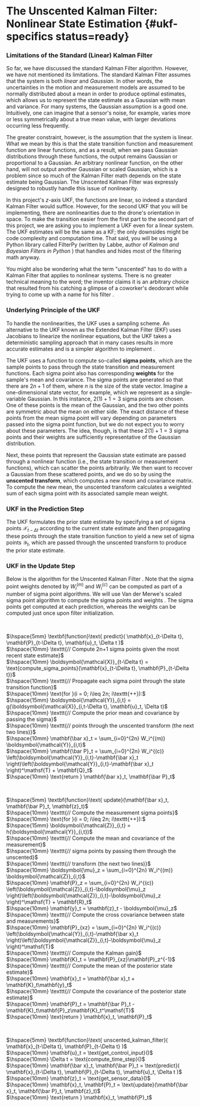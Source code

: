# The Unscented Kalman Filter: Nonlinear State Estimation {#ukf-specifics status=ready}

### Limitations of the Standard (Linear) Kalman Filter

So far, we have discussed the standard Kalman Filter algorithm. However, we have not mentioned its limitations. The standard Kalman Filter assumes that the system is both *linear* and *Gaussian*. In other words, the uncertainties in the motion and measurement models are assumed to be normally distributed about a mean in order to produce optimal estimates, which allows us to represent the state estimate as a Gaussian with mean and variance. For many systems, the Gaussian assumption is a good one. Intuitively, one can imagine that a sensor's noise, for example, varies more or less symmetrically about a true mean value, with larger deviations occurring less frequently.

The greater constraint, however, is the assumption that the system is linear. What we mean by this is that the state transition function and measurement function are linear functions, and as a result, when we pass Gaussian distributions through these functions, the output remains Gaussian or proportional to a Gaussian. An arbitrary nonlinear function, on the other hand, will not output another Gaussian or scaled Gaussian, which is a problem since so much of the Kalman Filter math depends on the state estimate being Gaussian. The Unscented Kalman Filter was expressly designed to robustly handle this issue of nonlinearity.

In this project's $z$-axis UKF, the functions are linear, so indeed a standard Kalman Filter would suffice. However, for the second UKF that you will be implementing, there are nonlinearities due to the drone's orientation in space. To make the transition easier from the first part to the second part of this project, we are asking you to implement a UKF even for a linear system. The UKF estimates will be the same as a KF; the only downsides might be code complexity and computation time. That said, you will be using a Python library called FilterPy (written by Labbe, author of *Kalman and Bayesian Filters in Python* [](#bib:labbe_kalman)) that handles and hides most of the filtering math anyway.

You might also be wondering what the term "unscented" has to do with a Kalman Filter that applies to nonlinear systems. There is no greater technical meaning to the word; the inventor claims it is an arbitrary choice that resulted from his catching a glimpse of a coworker's deodorant while trying to come up with a name for his filter [](#bib:uhlmann).

### Underlying Principle of the UKF

To handle the nonlinearities, the UKF uses a sampling scheme. An alternative to the UKF known as the Extended Kalman Filter (EKF) uses Jacobians to linearize the nonlinear equations, but the UKF takes a deterministic sampling approach that in many cases results in more accurate estimates and is a simpler algorithm to implement [](#bib:tellex).

The UKF uses a function to compute so-called **sigma points**, which are the sample points to pass through the state transition and measurement functions. Each sigma point also has corresponding **weights** for the sample's mean and covariance. The sigma points are generated so that there are $2n+1$ of them, where $n$ is the size of the state vector. Imagine a one-dimensional state vector, for example, which we represent as a single-variable Gaussian. In this instance, $2(1)+1=3$ sigma points are chosen. One of these points is the mean of the Gaussian, and the two other points are symmetric about the mean on either side. The exact distance of these points from the mean sigma point will vary depending on parameters passed into the sigma point function, but we do not expect you to worry about these parameters. The idea, though, is that these $2(1)+1=3$ sigma points and their weights are sufficiently representative of the Gaussian distribution.

Next, these points that represent the Gaussian state estimate are passed through a nonlinear function (i.e., the state transition or measurement functions), which can scatter the points arbitrarily. We then want to recover a Gaussian from these scattered points, and we do so by using the **unscented transform**, which computes a new mean and covariance matrix. To compute the new mean, the unscented transform calculates a weighted sum of each sigma point with its associated sample mean weight.

### UKF in the Prediction Step

The UKF formulates the prior state estimate by specifying a set of sigma points $\boldsymbol{\mathcal{X}}_{t-\Delta t}$ according to the current state estimate and then propagating these points through the state transition function to yield a new set of sigma points $\boldsymbol{\mathcal{Y}}_t$, which are passed through the unscented transform to produce the prior state estimate.

### UKF in the Update Step

Below is the algorithm for the Unscented Kalman Filter [](#bib:tellex) [](#bib:labbe_kalman). Note that the sigma point weights denoted by $W_i^{(m)}$ and $W_i^{(c)}$ can be computed as part of a number of sigma point algorithms. We will use Van der Merwe's scaled sigma point algorithm to compute the sigma points and weights [](#bib:Merwe03sigma-pointkalman) [](#bib:labbe_kalman). The sigma points get computed at each prediction, whereas the weights can be computed just once upon filter initialization.

&nbsp;

$\hspace{5mm} \textbf{function}\text{ predict}( \mathbf{x}_{t-\Delta t},
    \mathbf{P}_{t-\Delta t}, \mathbf{u}_t, \Delta t )$  
$\hspace{10mm} \texttt{// Compute 2n+1 sigma points given the most recent state estimate}$  
$\hspace{10mm} \boldsymbol{\mathcal{X}}_{t-\Delta t} = \text{compute_sigma_points}(\mathbf{x}_{t-\Delta t}, \mathbf{P}_{t-\Delta t})$  
$\hspace{10mm} \texttt{// Propagate each sigma point through the state transition function}$  
$\hspace{10mm} \text{for }(i = 0; i\leq 2n; i\texttt{++}):$  
$\hspace{15mm} \boldsymbol{\mathcal{Y}}_{i,t} = g(\boldsymbol{\mathcal{X}}_{i,t-\Delta t}, \mathbf{u}_t, \Delta t)$  
$\hspace{10mm} \texttt{// Compute the prior mean and covariance by passing the sigma}$  
$\hspace{10mm} \texttt{// points through the unscented transform (the next two lines)}$  
$\hspace{10mm} \mathbf{\bar x}_t = \sum_{i=0}^{2n} W_i^{(m)} \boldsymbol{\mathcal{Y}}_{i,t}$  
$\hspace{10mm} \mathbf{\bar P}_t = \sum_{i=0}^{2n} W_i^{(c)} \left(\boldsymbol{\mathcal{Y}}_{i,t}-\mathbf{\bar x}_t \right)\left(\boldsymbol{\mathcal{Y}}_{i,t}-\mathbf{\bar x}_t \right)^\mathsf{T} + \mathbf{Q}_t$  
$\hspace{10mm} \text{return } \mathbf{\bar x}_t, \mathbf{\bar P}_t$  

&nbsp;

$\hspace{5mm} \textbf{function}\text{ update}(\mathbf{\bar x}_t,
    \mathbf{\bar P}_t, \mathbf{z}_t)$  
$\hspace{10mm} \texttt{// Compute the measurement sigma points}$  
$\hspace{10mm} \text{for }(i = 0; i\leq 2n; i\texttt{++}):$  
$\hspace{15mm} \boldsymbol{\mathcal{Z}}_{i,t} = h(\boldsymbol{\mathcal{Y}}_{i,t})$  
$\hspace{10mm} \texttt{// Compute the mean and covariance of the measurement}$  
$\hspace{10mm} \texttt{// sigma points by passing them through the unscented}$  
$\hspace{10mm} \texttt{// transform (the next two lines)}$  
$\hspace{10mm} \boldsymbol{\mu}_z = \sum_{i=0}^{2n} W_i^{(m)} \boldsymbol{\mathcal{Z}}_{i,t}$  
$\hspace{10mm} \mathbf{P}_z = \sum_{i=0}^{2n} W_i^{(c)} \left(\boldsymbol{\mathcal{Z}}_{i,t}-\boldsymbol{\mu}_z \right)\left(\boldsymbol{\mathcal{Z}}_{i,t}-\boldsymbol{\mu}_z \right)^\mathsf{T} + \mathbf{R}_t$  
$\hspace{10mm} \mathbf{y}_t = \mathbf{z}_t - \boldsymbol{\mu}_z$  
$\hspace{10mm} \texttt{// Compute the cross covariance between state and measurements}$  
$\hspace{10mm} \mathbf{P}_{xz} = \sum_{i=0}^{2n} W_i^{(c)} \left(\boldsymbol{\mathcal{Y}}_{i,t}-\mathbf{\bar x}_t \right)\left(\boldsymbol{\mathcal{Z}}_{i,t}-\boldsymbol{\mu}_z \right)^\mathsf{T}$  
$\hspace{10mm} \texttt{// Compute the Kalman gain}$  
$\hspace{10mm} \mathbf{K}_t = \mathbf{P}_{xz}\mathbf{P}_z^{-1}$  
$\hspace{10mm} \texttt{// Compute the mean of the posterior state estimate}$  
$\hspace{10mm} \mathbf{x}_t = \mathbf{\bar x}_t + \mathbf{K}_t\mathbf{y}_t$  
$\hspace{10mm} \texttt{// Compute the covariance of the posterior state estimate}$  
$\hspace{10mm} \mathbf{P}_t = \mathbf{\bar P}_t - \mathbf{K}_t\mathbf{P}_z\mathbf{K}_t^\mathsf{T}$  
$\hspace{10mm} \text{return } \mathbf{x}_t, \mathbf{P}_t$  

&nbsp;

$\hspace{5mm} \textbf{function}\text{ unscented_kalman_filter}( \mathbf{x}_{t-\Delta t},
    \mathbf{P}_{t-\Delta t} )$  
$\hspace{10mm} \mathbf{u}_t = \text{get_control_input}()$  
$\hspace{10mm} \Delta t = \text{compute_time_step}()$  
$\hspace{10mm} \mathbf{\bar x}_t, \mathbf{\bar P}_t = \text{predict}(
    \mathbf{x}_{t-\Delta t}, \mathbf{P}_{t-\Delta t}, \mathbf{u}_t, \Delta t )$  
$\hspace{10mm} \mathbf{z}_t = \text{get_sensor_data}()$  
$\hspace{10mm} \mathbf{x}_t, \mathbf{P}_t = \text{update}(\mathbf{\bar x}_t,
    \mathbf{\bar P}_t, \mathbf{z}_t)$  
$\hspace{10mm} \text{return } \mathbf{x}_t, \mathbf{P}_t$  
